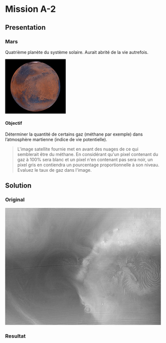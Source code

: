 # Mission A-2

## Presentation

### Mars

Quatrième planète du système solaire.
Aurait abrité de la vie autrefois.

![Mars](img/Mars.jpg)

#### Objectif 

Déterminer la quantité de certains gaz (méthane par exemple) dans l’atmosphère martienne (indice de vie potentielle).
> L'image satellite fournie met en avant des nuages de ce qui semblerait être du méthane. En considérant qu'un pixel contenant du gaz à 100% sera blanc et un pixel n'en contenant pas sera noir, un pixel gris en contiendra un pourcentage proportionnelle à son niveau. Evaluez le taux de gaz dans l'image.

## Solution

### Original

![Original](img/original.png)

### Resultat